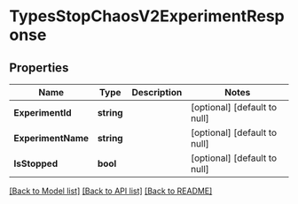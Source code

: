 # TypesStopChaosV2ExperimentResponse

## Properties
Name | Type | Description | Notes
------------ | ------------- | ------------- | -------------
**ExperimentId** | **string** |  | [optional] [default to null]
**ExperimentName** | **string** |  | [optional] [default to null]
**IsStopped** | **bool** |  | [optional] [default to null]

[[Back to Model list]](../README.md#documentation-for-models) [[Back to API list]](../README.md#documentation-for-api-endpoints) [[Back to README]](../README.md)

